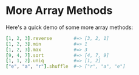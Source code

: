 # More Array Methods

Here's a quick demo of some more array methods:
```ruby
[1, 2, 3].reverse        #=> [3, 2, 1]
[1, 2, 3].min            #=> 1
[1, 2, 3].max            #=> 3
[9, 4, 7].sort           #=> [4, 7, 9]
[1, 1, 2].uniq           #=> [1, 2]
["e", "a", "r"].shuffle  #~> ["r", "a", "e"]
```
